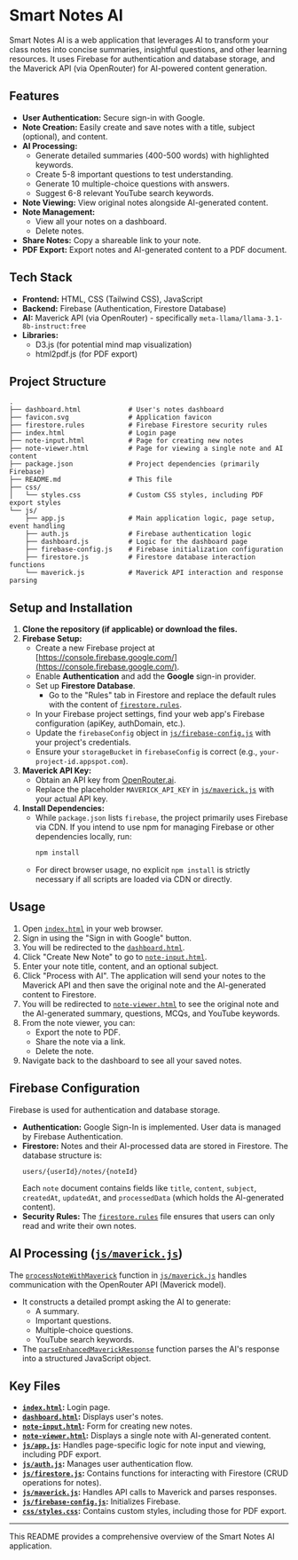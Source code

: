 # Smart Notes AI

Smart Notes AI is a web application that leverages AI to transform your class notes into concise summaries, insightful questions, and other learning resources. It uses Firebase for authentication and database storage, and the Maverick API (via OpenRouter) for AI-powered content generation.

## Features

- **User Authentication:** Secure sign-in with Google.
- **Note Creation:** Easily create and save notes with a title, subject (optional), and content.
- **AI Processing:**
    - Generate detailed summaries (400-500 words) with highlighted keywords.
    - Create 5-8 important questions to test understanding.
    - Generate 10 multiple-choice questions with answers.
    - Suggest 6-8 relevant YouTube search keywords.
- **Note Viewing:** View original notes alongside AI-generated content.
- **Note Management:**
    - View all your notes on a dashboard.
    - Delete notes.
- **Share Notes:** Copy a shareable link to your note.
- **PDF Export:** Export notes and AI-generated content to a PDF document.

## Tech Stack

- **Frontend:** HTML, CSS (Tailwind CSS), JavaScript
- **Backend:** Firebase (Authentication, Firestore Database)
- **AI:** Maverick API (via OpenRouter) - specifically `meta-llama/llama-3.1-8b-instruct:free`
- **Libraries:**
    - D3.js (for potential mind map visualization)
    - html2pdf.js (for PDF export)

## Project Structure

```
.
├── dashboard.html            # User's notes dashboard
├── favicon.svg               # Application favicon
├── firestore.rules           # Firebase Firestore security rules
├── index.html                # Login page
├── note-input.html           # Page for creating new notes
├── note-viewer.html          # Page for viewing a single note and AI content
├── package.json              # Project dependencies (primarily Firebase)
├── README.md                 # This file
├── css/
│   └── styles.css            # Custom CSS styles, including PDF export styles
└── js/
    ├── app.js                # Main application logic, page setup, event handling
    ├── auth.js               # Firebase authentication logic
    ├── dashboard.js          # Logic for the dashboard page
    ├── firebase-config.js    # Firebase initialization configuration
    ├── firestore.js          # Firestore database interaction functions
    └── maverick.js           # Maverick API interaction and response parsing
```

## Setup and Installation

1.  **Clone the repository (if applicable) or download the files.**
2.  **Firebase Setup:**
    *   Create a new Firebase project at [https://console.firebase.google.com/](https://console.firebase.google.com/).
    *   Enable **Authentication** and add the **Google** sign-in provider.
    *   Set up **Firestore Database**.
        *   Go to the "Rules" tab in Firestore and replace the default rules with the content of [`firestore.rules`](firestore.rules).
    *   In your Firebase project settings, find your web app's Firebase configuration (apiKey, authDomain, etc.).
    *   Update the `firebaseConfig` object in [`js/firebase-config.js`](js/firebase-config.js) with your project's credentials.
    *   Ensure your `storageBucket` in `firebaseConfig` is correct (e.g., `your-project-id.appspot.com`).
3.  **Maverick API Key:**
    *   Obtain an API key from [OpenRouter.ai](https://openrouter.ai/).
    *   Replace the placeholder `MAVERICK_API_KEY` in [`js/maverick.js`](js/maverick.js) with your actual API key.
4.  **Install Dependencies:**
    *   While `package.json` lists `firebase`, the project primarily uses Firebase via CDN. If you intend to use npm for managing Firebase or other dependencies locally, run:
        ```sh
        npm install
        ```
    *   For direct browser usage, no explicit `npm install` is strictly necessary if all scripts are loaded via CDN or directly.

## Usage

1.  Open [`index.html`](index.html) in your web browser.
2.  Sign in using the "Sign in with Google" button.
3.  You will be redirected to the [`dashboard.html`](dashboard.html).
4.  Click "Create New Note" to go to [`note-input.html`](note-input.html).
5.  Enter your note title, content, and an optional subject.
6.  Click "Process with AI". The application will send your notes to the Maverick API and then save the original note and the AI-generated content to Firestore.
7.  You will be redirected to [`note-viewer.html`](note-viewer.html) to see the original note and the AI-generated summary, questions, MCQs, and YouTube keywords.
8.  From the note viewer, you can:
    *   Export the note to PDF.
    *   Share the note via a link.
    *   Delete the note.
9.  Navigate back to the dashboard to see all your saved notes.

## Firebase Configuration

Firebase is used for authentication and database storage.

*   **Authentication:** Google Sign-In is implemented. User data is managed by Firebase Authentication.
*   **Firestore:** Notes and their AI-processed data are stored in Firestore. The database structure is:
    ```
    users/{userId}/notes/{noteId}
    ```
    Each `note` document contains fields like `title`, `content`, `subject`, `createdAt`, `updatedAt`, and `processedData` (which holds the AI-generated content).
*   **Security Rules:** The [`firestore.rules`](firestore.rules) file ensures that users can only read and write their own notes.

## AI Processing ([`js/maverick.js`](js/maverick.js))

The [`processNoteWithMaverick`](js/maverick.js) function in [`js/maverick.js`](js/maverick.js) handles communication with the OpenRouter API (Maverick model).
- It constructs a detailed prompt asking the AI to generate:
    - A summary.
    - Important questions.
    - Multiple-choice questions.
    - YouTube search keywords.
- The [`parseEnhancedMaverickResponse`](js/maverick.js) function parses the AI's response into a structured JavaScript object.

## Key Files

*   **[`index.html`](index.html):** Login page.
*   **[`dashboard.html`](dashboard.html):** Displays user's notes.
*   **[`note-input.html`](note-input.html):** Form for creating new notes.
*   **[`note-viewer.html`](note-viewer.html):** Displays a single note with AI-generated content.
*   **[`js/app.js`](js/app.js):** Handles page-specific logic for note input and viewing, including PDF export.
*   **[`js/auth.js`](js/auth.js):** Manages user authentication flow.
*   **[`js/firestore.js`](js/firestore.js):** Contains functions for interacting with Firestore (CRUD operations for notes).
*   **[`js/maverick.js`](js/maverick.js):** Handles API calls to Maverick and parses responses.
*   **[`js/firebase-config.js`](js/firebase-config.js):** Initializes Firebase.
*   **[`css/styles.css`](css/styles.css):** Contains custom styles, including those for PDF export.

---

This README provides a comprehensive overview of the Smart Notes AI application.

